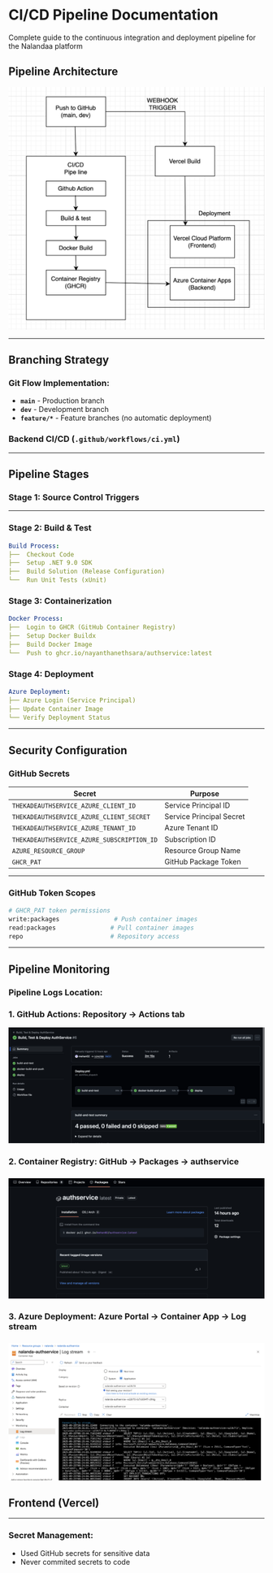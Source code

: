 # CI/CD Pipeline Documentation

Complete guide to the continuous integration and deployment pipeline for the Nalandaa platform

## Pipeline Architecture


![cicd](./assets/ci.png)

-----

## Branching Strategy

### Git Flow Implementation:
- **`main`** - Production branch  
- **`dev`** - Development branch
- **`feature/*`** - Feature branches (no automatic deployment)


### Backend CI/CD (`.github/workflows/ci.yml`)

---
## Pipeline Stages

### Stage 1: Source Control Triggers
 
 ---

### Stage 2: Build & Test
```yaml
Build Process:
├──  Checkout Code  
├──  Setup .NET 9.0 SDK
├──  Build Solution (Release Configuration)
└──  Run Unit Tests (xUnit)
```

### Stage 3: Containerization
```yaml
Docker Process:
├──  Login to GHCR (GitHub Container Registry)
├──  Setup Docker Buildx
├──  Build Docker Image
└──  Push to ghcr.io/nayanthanethsara/authservice:latest
```

### Stage 4: Deployment
```yaml
Azure Deployment:
├── Azure Login (Service Principal)
├── Update Container Image
└── Verify Deployment Status
```
---
## Security Configuration

### GitHub Secrets

| Secret | Purpose | 
|--------|---------| 
| `THEKADEAUTHSERVICE_AZURE_CLIENT_ID` | Service Principal ID |  
| `THEKADEAUTHSERVICE_AZURE_CLIENT_SECRET` | Service Principal Secret |  
| `THEKADEAUTHSERVICE_AZURE_TENANT_ID` | Azure Tenant ID |  
| `THEKADEAUTHSERVICE_AZURE_SUBSCRIPTION_ID` | Subscription ID |  
| `AZURE_RESOURCE_GROUP` | Resource Group Name | `thekade-rg` |
| `GHCR_PAT` | GitHub Package Token |  


---

### GitHub Token Scopes
```bash
# GHCR_PAT token permissions
write:packages               # Push container images
read:packages               # Pull container images
repo                        # Repository access  
```
---
##  Pipeline Monitoring

### Pipeline Logs Location:
### 1. **GitHub Actions**: Repository → Actions tab

![cicd1](./assets/ciimg.png)
### 2. **Container Registry**: GitHub → Packages → authservice

###
![githublog](./assets/gitlog.png)
### 3. **Azure Deployment**: Azure Portal → Container App → Log stream
###
![azurelog](./assets/azlog.png)

## Frontend (Vercel)

 ---
### Secret Management:
- Used GitHub secrets for sensitive data
- Never commited secrets to code
